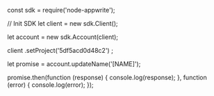 const sdk = require('node-appwrite');

// Init SDK
let client = new sdk.Client();

let account = new sdk.Account(client);

client
    .setProject('5df5acd0d48c2')
;

let promise = account.updateName('[NAME]');

promise.then(function (response) {
    console.log(response);
}, function (error) {
    console.log(error);
});
